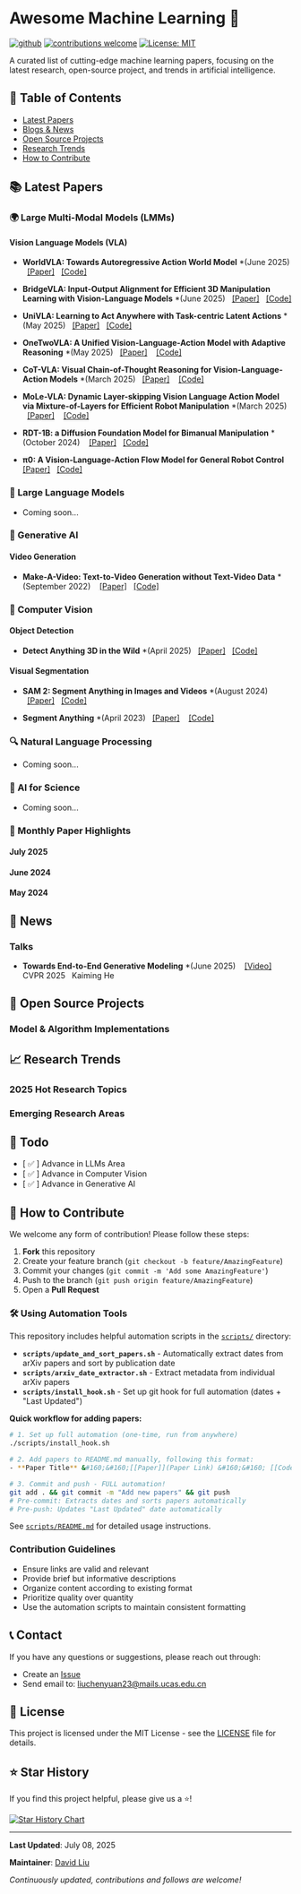 # Awesome Machine Learning 🤖

[![github](https://img.shields.io/badge/GitHub-Repository-blue.svg)](https://github.com/ChenyuanLiu92/awesome-machine-learning)
[![contributions welcome](https://img.shields.io/badge/contributions-welcome-brightgreen.svg?style=flat)](https://github.com/ChenyuanLiu92/awesome-machine-learning/issues)
[![License: MIT](https://img.shields.io/badge/License-MIT-yellow.svg)](https://opensource.org/licenses/MIT)

A curated list of cutting-edge machine learning papers, focusing on the latest research, open-source project, and trends in artificial intelligence.

## 📖 Table of Contents

- [Latest Papers](#-latest-papers)
- [Blogs & News](#-news)
- [Open Source Projects](#-open-source-projects)
- [Research Trends](#-research-trends)
- [How to Contribute](#-how-to-contribute)

## 📚 Latest Papers

### 🌍 Large Multi-Modal Models (LMMs)

#### Vision Language Models (VLA)
- **WorldVLA: Towards Autoregressive Action World Model** *(June 2025) &#160;&#160;[[Paper]](https://arxiv.org/abs/2506.21539) &#160; [[Code]](https://github.com/alibaba-damo-academy/WorldVLA)

- **BridgeVLA: Input-Output Alignment for Efficient 3D Manipulation Learning with Vision-Language Models** *(June 2025) &#160;&#160;[[Paper]](https://arxiv.org/abs/2506.07961) &#160; [[Code]](https://github.com/BridgeVLA/BridgeVLA)

- **UniVLA: Learning to Act Anywhere with Task-centric Latent Actions** *(May 2025) &#160;&#160;[[Paper]](https://arxiv.org/abs/2505.06111) &#160; [[Code]](https://github.com/OpenDriveLab/UniVLA)

- **OneTwoVLA: A Unified Vision-Language-Action Model with Adaptive Reasoning**  *(May 2025) &#160;&#160;[[Paper]](https://arxiv.org/abs/2505.11917) &#160;&#160; [[Code]](https://github.com/Fanqi-Lin/OneTwoVLA)

- **CoT-VLA: Visual Chain-of-Thought Reasoning for Vision-Language-Action Models**  *(March 2025) &#160;&#160;[[Paper]](https://arxiv.org/abs/2503.22020) &#160;&#160; [[Code]](https://cot-vla.github.io/)

- **MoLe-VLA: Dynamic Layer-skipping Vision Language Action Model via Mixture-of-Layers for Efficient Robot Manipulation**  *(March 2025) &#160;&#160;[[Paper]](https://arxiv.org/abs/2503.20384) &#160;&#160; [[Code]](https://github.com/RoyZry98/MoLe-VLA-Pytorch/)



- **RDT-1B: a Diffusion Foundation Model for Bimanual Manipulation** *(October 2024)  &#160;&#160; [[Paper]](https://arxiv.org/abs/2410.07864) &#160; [[Code]](https://github.com/thu-ml/RoboticsDiffusionTransformer)

- **π0: A Vision-Language-Action Flow Model for General Robot Control**  &#160;&#160; [[Paper]](https://www.physicalintelligence.company/download/pi0.pdf) &#160;  [[Code]](https://github.com/Physical-Intelligence/openpi?tab=readme-ov-file)



### 💬 Large Language Models
- Coming soon...


### 🎨 Generative AI
#### Video Generation
- **Make-A-Video: Text-to-Video Generation without Text-Video Data**   *(September 2022) &#160;&#160; [[Paper]](https://arxiv.org/abs/2209.14792) &#160;  [[Code]](https://github.com/lucidrains/make-a-video-pytorch)


### 👀 Computer Vision

#### Object Detection
- **Detect Anything 3D in the Wild** *(April 2025) &#160;&#160;[[Paper]](https://arxiv.org/abs/2504.07958) &#160; [[Code]](https://github.com/OpenDriveLab/DetAny3D)

#### Visual Segmentation
- **SAM 2: Segment Anything in Images and Videos** *(August 2024) &#160;&#160;[[Paper]](https://arxiv.org/abs/2408.00714) &#160; [[Code]](https://github.com/facebookresearch/sam2)


- **Segment Anything**  *(April 2023) &#160;&#160;[[Paper]](https://arxiv.org/abs/2304.02643) &#160;&#160; [[Code]](https://github.com/facebookresearch/segment-anything)

### 🔍 Natural Language Processing
- Coming soon...

### 🧬 AI for Science
- Coming soon...

### 📰 Monthly Paper Highlights

#### July 2025
#### June 2024
#### May 2024
## 📰 News

### Talks

- **Towards End-to-End Generative Modeling** *(June 2025) &#160;&#160; [[Video]](https://www.youtube.com/watch?v=r-fgrZ0Ve74)
&#160; CVPR 2025  &#160; Kaiming He 
<!-- - **Title** 
  - [Source Link](https://github.com/BridgeVLA/BridgeVLA)
  - Description -->

## 🚀 Open Source Projects

### Model & Algorithm Implementations
<!-- - **Transformers** - Hugging Face's pre-trained model library
- **Detectron2** - Facebook's object detection platform
- **OpenMMLab** - Multimedia laboratory's open-source algorithm library

### Tools & Platforms
- **Weights & Biases** - Experiment tracking and visualization
- **Neptune** - Machine learning experiment management
- **DVC** - Data version control -->

## 📈 Research Trends

### 2025 Hot Research Topics
<!-- 1. **Multimodal Foundation Models** - Unified models processing text, image, audio, and video
2. **Efficient Model Architectures** - Alternatives to Transformers (Mamba, RetNet)
3. **AI Alignment & Safety** - Constitutional AI, RLHF, and safety research
4. **Agentic AI Systems** - Autonomous agents capable of complex reasoning and action
5. **AI for Scientific Discovery** - Applications in biology, chemistry, and physics -->

### Emerging Research Areas
<!-- - **Mechanistic Interpretability** - Understanding how neural networks work internally
- **Scaling Laws** - Predicting model performance from compute and data
- **Few-Shot Learning** - Learning from minimal examples
- **Continual Learning** - Learning without forgetting previous knowledge
- **Federated Learning** - Training models across distributed data sources -->

## 📅 Todo

- [ ✅ ] Advance in LLMs Area
- [ ✅ ] Advance in Computer Vision
- [ ✅ ] Advance in Generative AI

## 🤝 How to Contribute

We welcome any form of contribution! Please follow these steps:

1. **Fork** this repository
2. Create your feature branch (`git checkout -b feature/AmazingFeature`)
3. Commit your changes (`git commit -m 'Add some AmazingFeature'`)
4. Push to the branch (`git push origin feature/AmazingFeature`)
5. Open a **Pull Request**

### 🛠️ Using Automation Tools

This repository includes helpful automation scripts in the [`scripts/`](scripts/) directory:

- **`scripts/update_and_sort_papers.sh`** - Automatically extract dates from arXiv papers and sort by publication date
- **`scripts/arxiv_date_extractor.sh`** - Extract metadata from individual arXiv papers
- **`scripts/install_hook.sh`** - Set up git hook for full automation (dates + "Last Updated")

**Quick workflow for adding papers:**
```bash
# 1. Set up full automation (one-time, run from anywhere)
./scripts/install_hook.sh

# 2. Add papers to README.md manually, following this format:
- **Paper Title** &#160;&#160;[[Paper]](Paper Link) &#160;&#160; [[Code]](Code Link)

# 3. Commit and push - FULL automation!
git add . && git commit -m "Add new papers" && git push
# Pre-commit: Extracts dates and sorts papers automatically
# Pre-push: Updates "Last Updated" date automatically
```

See [`scripts/README.md`](scripts/README.md) for detailed usage instructions.

### Contribution Guidelines
- Ensure links are valid and relevant
- Provide brief but informative descriptions
- Organize content according to existing format
- Prioritize quality over quantity
- Use the automation scripts to maintain consistent formatting

## 📞 Contact

If you have any questions or suggestions, please reach out through:

- Create an [Issue](https://github.com/ChenyuanLiu92/awesome-machine-learning/issues)
- Send email to: liuchenyuan23@mails.ucas.edu.cn
<!-- - Discuss in [Discussions](https://github.com/ChenyuanLiu92/awesome-machine-learning/discussions) -->

## 📄 License

This project is licensed under the MIT License - see the [LICENSE](LICENSE) file for details.

## ⭐ Star History

If you find this project helpful, please give us a ⭐️!

[![Star History Chart](https://api.star-history.com/svg?repos=ChenyuanLiu92e/awesome-machine-learning&type=Date)](https://star-history.com/#ChenyuanLiu92/awesome-machine-learning&Date)

---

**Last Updated**: July 08, 2025

**Maintainer**: [David Liu](https://github.com/ChenyuanLiu92)

*Continuously updated, contributions and follows are welcome!*
